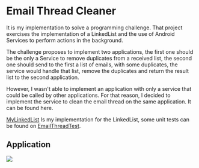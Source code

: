 # Email Thread Cleaner

It is my implementation to solve a programming challenge. That project exercises the implementation of a LinkedList and the use of Android Services to perform actions in the background.

The challenge proposes to implement two applications, the first one should be the only a Service to remove duplicates from a received list, the second one should send to the first a list of emails, with some duplicates, the service would handle that list, remove the duplicates and return the result list to the second application.

However, I wasn't able to implement an application with only a service that could be called by other applications. For that reason, I decided to implement the service to clean the email thread on the same application. It can be found here.

[MyLinkedList](app/src/main/java/com/silvanoalbuquerque/emailcleaner/model/mylinkedlist/MyLinkedList.java) Is my implementation for the LinkedList, some unit tests can be found on [EmailThreadTest](app/src/test/java/com/silvanoalbuquerque/emailcleaner/EmailThreadTest.java).

## Application

![](application.gif)
